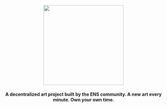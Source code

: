 <p align="center">
  <img width="250" height="250" src="https://ensclock.com/preview2.png">
  <br>
</p>

<h4 align="center">A decentralized art project built by the ENS community. A new art every minute. Own your own time.</h4>
